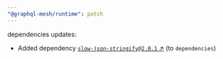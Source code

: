 ```yaml
---
"@graphql-mesh/runtime": patch
---
```

dependencies updates:
  - Added dependency [`slow-json-stringify@2.0.1` ↗︎](https://www.npmjs.com/package/slow-json-stringify/v/2.0.1) (to `dependencies`)
